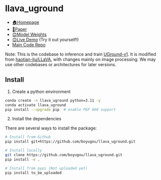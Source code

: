 # llava_uground

- [🏠Homepage](https://osu-nlp-group.github.io/UGround)
- [📖Paper](https://arxiv.org/abs/2410.05243)
- [😊Model Weights](https://huggingface.co/osunlp/UGround)
- [😊Live Demo](https://huggingface.co/spaces/orby-osu/UGround) (Try it out yourself!)
- [Main Code Repo](https://github.com/OSU-NLP-Group/UGround)

Note: This is the codebase to inference and train [UGround-v1](https://github.com/OSU-NLP-Group/UGround). It is modified from [haotian-liu/LLaVA](https://github.com/haotian-liu/LLaVA), with changes mainly on image processing. We may use other codebases or architectures for later versions.

## Install

1. Create a python environment


```bash
conda create -n llava_uground python=3.11 -y
conda activate llava_uground
pip install --upgrade pip  # enable PEP 660 support
```


2. Install the dependencies

There are several ways to install the package:

```bash
# Install from Github
pip install git+https://github.com/boyugou/llava_uground.git
```

```bash
# Install locally
git clone https://github.com/boyugou/llava_uground.git
pip install -e .
```

```bash
# Install from pypi (Not uploaded yet)
pip install to_be_uploaded
```

